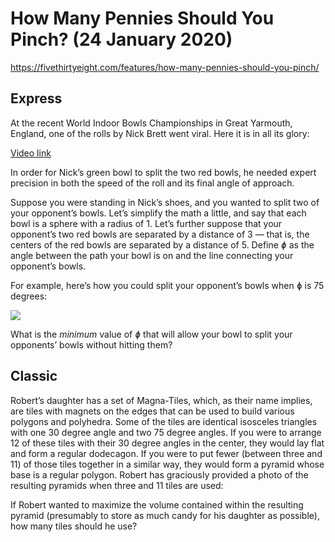 # How Many Pennies Should You Pinch? (24 January 2020)

https://fivethirtyeight.com/features/how-many-pennies-should-you-pinch/

## Express

At the recent World Indoor Bowls Championships in Great Yarmouth, England, one of the rolls by Nick Brett went viral.
Here it is in all its glory:

[Video link](https://twitter.com/SportsCenter/status/1220355057503363072)

In order for Nick’s green bowl to split the two red bowls, he needed expert precision in both the speed of the roll and its final angle of approach.

Suppose you were standing in Nick’s shoes, and you wanted to split two of your opponent’s bowls.
Let’s simplify the math a little, and say that each bowl is a sphere with a radius of 1.
Let’s further suppose that your opponent’s two red bowls are separated by a distance of 3 — that is, the centers of the red bowls are separated by a distance of 5.
Define *ɸ* as the angle between the path your bowl is on and the line connecting your opponent’s bowls.

For example, here’s how you could split your opponent’s bowls when ɸ is 75 degrees:

![](../blob/master/2020-01-31/bowls.gif)

What is the *minimum* value of *ɸ* that will allow your bowl to split your opponents’ bowls without hitting them?

## Classic

Robert’s daughter has a set of Magna-Tiles, which, as their name implies, are tiles with magnets on the edges that can be used to build various polygons and polyhedra.
Some of the tiles are identical isosceles triangles with one 30 degree angle and two 75 degree angles.
If you were to arrange 12 of these tiles with their 30 degree angles in the center, they would lay flat and form a regular dodecagon.
If you were to put fewer (between three and 11) of those tiles together in a similar way, they would form a pyramid whose base is a regular polygon.
Robert has graciously provided a photo of the resulting pyramids when three and 11 tiles are used:

If Robert wanted to maximize the volume contained within the resulting pyramid (presumably to store as much candy for his daughter as possible), how many tiles should he use?
